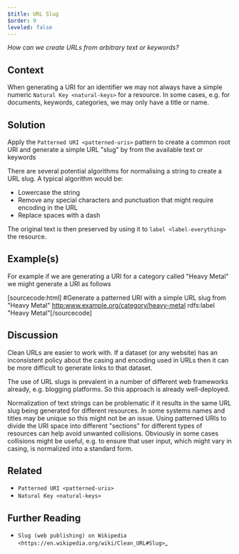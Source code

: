 ```yaml
---
$title: URL Slug
$order: 9
leveled: false
---
```


  *How can we create URLs from arbitrary text or keywords?*

## Context

When generating a URI for an identifier we may not always have a simple numeric `Natural Key <natural-keys>` for a resource. In some cases, e.g. for documents, keywords, categories, we may only have a title or name.

## Solution

Apply the `Patterned URI <patterned-uris>` pattern to create a common root URI and generate a simple URL "slug" by from the available text or keywords

There are several potential algorithms for normalising a string to create a URL slug. A typical algorithm would be:

  - Lowercase the string
  - Remove any special characters and punctuation that might require encoding in the URL
  - Replace spaces with a dash

The original text is then preserved by using it to `label <label-everything>` the resource.

## Example(s)

For example if we are generating a URI for a category called "Heavy Metal" we might generate a URI as follows

[sourcecode:html]
   #Generate a patterned URI with a simple URL slug from "Heavy Metal"
   <http:www.example.org/category/heavy-metal>
     rdfs:label "Heavy Metal"[/sourcecode]

## Discussion

Clean URLs are easier to work with. If a dataset (or any website) has an inconsistent policy about the casing and encoding used in URLs then it can be more difficult to generate links to that dataset.

The use of URL slugs is prevalent in a number of different web frameworks already, e.g. blogging platforms. So this approach is already well-deployed.

Normalization of text strings can be problematic if it results in the same URL slug being generated for different resources. In some systems names and titles may be unique so this might not be an issue. Using patterned URIs to divide the URI space into different "sections" for different types of resources can help avoid unwanted collisions. Obviously in some cases collisions might be useful, e.g. to ensure that user input, which might vary in casing, is normalized into a standard form.

## Related

-  `Patterned URI <patterned-uris>`
-  `Natural Key <natural-keys>`

## Further Reading

- `Slug (web publishing) on Wikipedia <https://en.wikipedia.org/wiki/Clean_URL#Slug>`_

